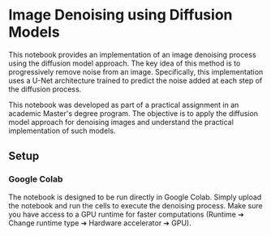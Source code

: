 # Image Denoising using Diffusion Models

This notebook provides an implementation of an image denoising process using the diffusion model approach. The key idea of this method is to progressively remove noise from an image. Specifically, this implementation uses a U-Net architecture trained to predict the noise added at each step of the diffusion process.

This notebook was developed as part of a practical assignment in an academic Master's degree program. The objective is to apply the diffusion model approach for denoising images and understand the practical implementation of such models.

## Setup

### Google Colab 

The notebook is designed to be run directly in Google Colab. Simply upload the notebook and run the cells to execute the denoising process. Make sure you have access to a GPU runtime for faster computations (Runtime ➔ Change runtime type ➔ Hardware accelerator ➔ GPU).
